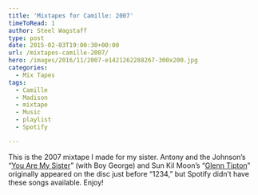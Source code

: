 ```yaml
---
title: 'Mixtapes for Camille: 2007'
timeToRead: 1 
author: Steel Wagstaff
type: post
date: 2015-02-03T19:00:30+00:00
url: /mixtapes-camille-2007/
hero: /images/2016/11/2007-e1421262288267-300x200.jpg
categories:
  - Mix Tapes
tags:
  - Camille
  - Madison
  - mixtape
  - Music
  - playlist
  - Spotify

---
```

This is the 2007 mixtape I made for my sister. Antony and the Johnson&#8217;s &#8220;<a href="https://www.youtube.com/watch?v=S-NziGE6DVY" target="_blank">You Are My Sister</a>&#8221; (with Boy George) and Sun Kil Moon&#8217;s &#8220;<a href="https://www.youtube.com/watch?v=YjA3EbKsl4E" target="_blank">Glenn Tipton</a>&#8221; originally appeared on the disc just before &#8220;1234,&#8221; but Spotify didn&#8217;t have these songs available. Enjoy!